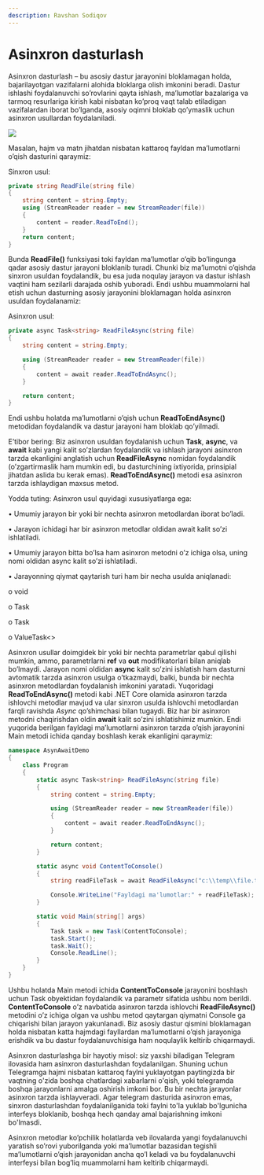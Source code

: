 ```yaml
---
description: Ravshan Sodiqov
---
```

# Asinxron dasturlash

Asinxron dasturlash – bu asosiy dastur jarayonini bloklamagan holda, bajarilayotgan vazifalarni alohida bloklarga olish imkonini beradi. Dastur ishlashi foydalanuvchi so’rovlarini qayta ishlash, ma’lumotlar bazalariga va tarmoq resurlariga kirish kabi nisbatan ko’proq vaqt talab etiladigan vazifalardan iborat  bo’lganda, asosiy oqimni bloklab qo’ymaslik uchun asinxron usullardan foydalaniladi.

![](https://user-images.githubusercontent.com/91861166/150674299-01336b58-30c8-414f-89e5-0d31a2d9e618.png)

Masalan, hajm va matn jihatdan nisbatan kattaroq fayldan ma’lumotlarni o’qish dasturini qaraymiz:

Sinxron usul:
```csharp
private string ReadFile(string file)
{
    string content = string.Empty;
    using (StreamReader reader = new StreamReader(file))
    {
        content = reader.ReadToEnd();
    }
    return content;
}
```

Bunda **ReadFile()** funksiyasi toki fayldan ma’lumotlar o’qib bo’lingunga qadar asosiy dastur jarayoni bloklanib turadi. Chunki biz ma’lumotni o’qishda sinxron usuldan foydalandik, bu esa juda noqulay jarayon va dastur ishlash vaqtini ham sezilarli darajada oshib yuboradi. Endi ushbu muammolarni hal etish uchun dasturning asosiy jarayonini bloklamagan holda asinxron usuldan foydalanamiz:

Asinxron usul:
```csharp
private async Task<string> ReadFileAsync(string file)
{
    string content = string.Empty;

    using (StreamReader reader = new StreamReader(file))
    {
        content = await reader.ReadToEndAsync();
    }

    return content;
}
```
Endi ushbu holatda ma’lumotlarni o’qish uchun **ReadToEndAsync()** metodidan foydalandik va dastur jarayoni ham bloklab qo’yilmadi. 

E’tibor bering:  Biz asinxron usuldan foydalanish uchun **Task**, **async**, va **await** kabi yangi kalit so’zlardan foydalandik va ishlash jarayoni asinxron tarzda ekanligini anglatish uchun  **ReadFileAsync** nomidan foydalandik (o’zgartirmaslik ham mumkin edi, bu dasturchining ixtiyorida, prinsipial jihatdan aslida bu kerak emas).  **ReadToEndAsync()** metodi esa asinxron tarzda ishlaydigan maxsus metod.

Yodda tuting:  Asinxron usul quyidagi xususiyatlarga ega:

•	Umumiy jarayon bir yoki bir nechta asinxron metodlardan iborat bo’ladi.

•	Jarayon ichidagi har bir asinxron metodlar oldidan await kalit so’zi ishlatiladi.

•	Umumiy jarayon  bitta bo’lsa ham asinxron metodni o’z ichiga olsa, uning nomi oldidan async kalit so’zi ishlatiladi.

•	Jarayonning qiymat qaytarish turi ham bir necha usulda aniqlanadi:

   o	void

   o	Task

   o	Task<T>
  
   o	ValueTask<>
  
  Asinxron usullar doimgidek bir yoki bir nechta parametrlar qabul qilishi mumkin, ammo, parametrlarni **ref** va **out** modifikatorlari bilan aniqlab bo’lmaydi. Jarayon nomi oldidan **async** kalit so’zini ishlatish ham dasturni avtomatik tarzda asinxron usulga o’tkazmaydi, balki, bunda bir nechta asinxron metodlardan foydalanish imkonini yaratadi. Yuqoridagi **ReadToEndAsync()** metodi kabi .NET Core olamida asinxron tarzda ishlovchi metodlar mavjud va ular sinxron usulda ishlovchi metodlardan farqli ravishda *Async* qo’shimchasi bilan tugaydi. Biz har bir asinxron metodni chaqirishdan oldin **await** kalit so’zini ishlatishimiz mumkin. Endi yuqorida berilgan fayldagi ma’lumotlarni asinxron tarzda o’qish jarayonini Main metodi ichida qanday boshlash kerak ekanligini qaraymiz:
  
```csharp
namespace AsynAwaitDemo
{
    class Program
    {
        static async Task<string> ReadFileAsync(string file)
        {
            string content = string.Empty;

            using (StreamReader reader = new StreamReader(file))
            {
                content = await reader.ReadToEndAsync();
            }

            return content;
        }

        static async void ContentToConsole()
        {
            string readFileTask = await ReadFileAsync("c:\\temp\\file.txt");

            Console.WriteLine("Fayldagi ma'lumotlar:" + readFileTask);
        }

        static void Main(string[] args)
        {
            Task task = new Task(ContentToConsole);
            task.Start();
            task.Wait();
            Console.ReadLine();
        }
    }
}
```
  
Ushbu holatda Main metodi ichida **ContentToConsole** jarayonini boshlash uchun Task obyektidan foydalandik va parametr sifatida ushbu nom berildi. **ContentToConsole** o’z navbatida asinxron tarzda ishlovchi **ReadFileAsync()** metodini o’z ichiga olgan va ushbu metod qaytargan qiymatni Console ga chiqarishi bilan jarayon yakunlanadi. Biz asosiy dastur qismini bloklamagan holda nisbatan katta hajmdagi fayllardan ma’lumotlarni o’qish jarayoniga erishdik va bu dastur foydalanuvchisiga ham noqulaylik keltirib chiqarmaydi. 
  
  Asinxron dasturlashga bir hayotiy misol: siz yaxshi biladigan Telegram ilovasida ham asinxron dasturlashdan foydalanilgan. Shuning uchun Telegramga hajmi nisbatan kattaroq faylni yuklayotgan paytingizda bir vaqtning o'zida boshqa chatlardagi xabarlarni o'qish, yoki telegramda boshqa jarayonlarni amalga oshirish imkoni bor. Bu bir nechta jarayonlar asinxron tarzda ishlayveradi. Agar telegram dasturida asinxron emas, sinxron dasturlashdan foydalanilganida toki faylni to'la yuklab bo'lgunicha interfeys bloklanib, boshqa hech qanday amal bajarishning imkoni bo'lmasdi.
  
  Asinxron metodlar ko’pchilik holatlarda veb ilovalarda yangi foydalanuvchi yaratish so’rovi yuborilganda yoki ma’lumotlar bazasidan tegishli ma’lumotlarni o’qish jarayonidan ancha qo’l keladi va bu foydalanuvchi interfeysi bilan bog’liq muammolarni ham keltirib chiqarmaydi.
